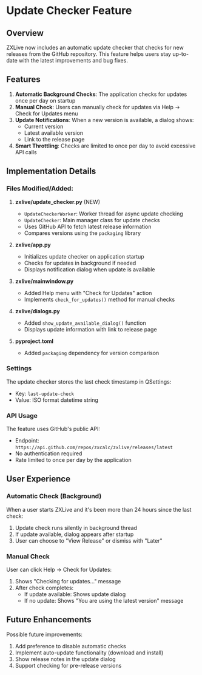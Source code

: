 # Update Checker Feature

## Overview

ZXLive now includes an automatic update checker that checks for new releases from the GitHub repository. This feature helps users stay up-to-date with the latest improvements and bug fixes.

## Features

1. **Automatic Background Checks**: The application checks for updates once per day on startup
2. **Manual Check**: Users can manually check for updates via Help → Check for Updates menu
3. **Update Notifications**: When a new version is available, a dialog shows:
   - Current version
   - Latest available version
   - Link to the release page
4. **Smart Throttling**: Checks are limited to once per day to avoid excessive API calls

## Implementation Details

### Files Modified/Added:

1. **zxlive/update_checker.py** (NEW)
   - `UpdateCheckerWorker`: Worker thread for async update checking
   - `UpdateChecker`: Main manager class for update checks
   - Uses GitHub API to fetch latest release information
   - Compares versions using the `packaging` library

2. **zxlive/app.py**
   - Initializes update checker on application startup
   - Checks for updates in background if needed
   - Displays notification dialog when update is available

3. **zxlive/mainwindow.py**
   - Added Help menu with "Check for Updates" action
   - Implements `check_for_updates()` method for manual checks

4. **zxlive/dialogs.py**
   - Added `show_update_available_dialog()` function
   - Displays update information with link to release page

5. **pyproject.toml**
   - Added `packaging` dependency for version comparison

### Settings

The update checker stores the last check timestamp in QSettings:
- Key: `last-update-check`
- Value: ISO format datetime string

### API Usage

The feature uses GitHub's public API:
- Endpoint: `https://api.github.com/repos/zxcalc/zxlive/releases/latest`
- No authentication required
- Rate limited to once per day by the application

## User Experience

### Automatic Check (Background)
When a user starts ZXLive and it's been more than 24 hours since the last check:
1. Update check runs silently in background thread
2. If update available, dialog appears after startup
3. User can choose to "View Release" or dismiss with "Later"

### Manual Check
User can click Help → Check for Updates:
1. Shows "Checking for updates..." message
2. After check completes:
   - If update available: Shows update dialog
   - If no update: Shows "You are using the latest version" message

## Future Enhancements

Possible future improvements:
1. Add preference to disable automatic checks
2. Implement auto-update functionality (download and install)
3. Show release notes in the update dialog
4. Support checking for pre-release versions
